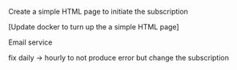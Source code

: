 Create a simple HTML page to initiate the subscription

[Update docker to turn up the a simple HTML page]

Email service


fix daily -> hourly to not produce error but change the subscription
